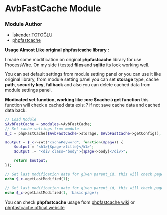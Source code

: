 AvbFastCache Module
====================================
### Module Author

* [İskender TOTOĞLU](http://altivebir.com)
* [phpfastcache](http://www.phpfastcache.com/)

**Usage Almost Like original phpfastcache library :**

I made some modification on original **phpfastcache** library for use ProcessWire. On my side i tested **files** and **sqlite** its look working well.

You can set default settings from module setting panel or you can use it like original library, from module setting panel you can set **storage** type, cache **path**, **security key**, **fallback** and also you can delete cached data from module settings panel.

**Modicated set function, working like core $cache->get function** this function will check a cached data exist ? if not save cache data and cached data back.

```php
// Load Module
$AvbFastCache = $modules->AvbFastCache;
// Set cache settings from module
$_c = phpFastCache($AvbFastCache->storage, $AvbFastCache->getConfig(), $AvbFastCache->expire);

$output = $_c->set("cacheKeyword", function($page)) {
    $output = '<h1>{$page->title}</h1>';
    $output .= "<div class='body'>{$page->body}</div>";
    
    return $output;
});

// Get last modification date for given parent_id, this will check pages parent_id=1 and will return last modified page date
echo $_c->getLastModified(1);

// Get last modification date for given parent_id, this will check pages parent_id=1 and template=basic-page will return last modified child page date
echo $_c->getLastModified(1, 'basic-page);
```

You can check **phpfastcache** usage from [phpfastcache wiki](https://github.com/khoaofgod/phpfastcache/wiki) or [phpfastcache offical website](http://www.phpfastcache.com/#example)